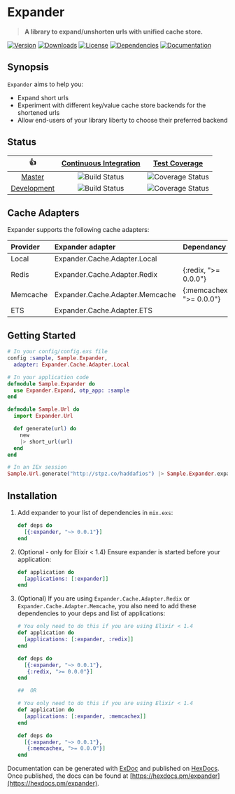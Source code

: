 # Expander

> **A library to expand/unshorten urls with unified cache store.**

[hex]: https://hex.pm/packages/expander
[hex-version-badge]:   https://img.shields.io/hexpm/v/expander.svg?maxAge=86400&style=flat-square
[hex-downloads-badge]: https://img.shields.io/hexpm/dt/expander.svg?maxAge=86400&style=flat-square
[hex-license-badge]:   https://img.shields.io/badge/license-MIT-7D26CD.svg?maxAge=86400&style=flat-square

[docs]: https://inch-ci.org/github/mojaz-io/expander
[docs-badge]: https://inch-ci.org/github/mojaz-io/expander.svg?branch=master&style=flat-square

[deps]: https://beta.hexfaktor.org/github/mojaz-io/expander
[deps-badge]: https://beta.hexfaktor.org/badge/all/github/mojaz-io/expander.svg?branch=master&style=flat-square

[![Version][hex-version-badge]][hex]
[![Downloads][hex-downloads-badge]][hex]
[![License][hex-license-badge]][hex]
[![Dependencies][deps-badge]][deps]
[![Documentation][docs-badge]][docs]

## Synopsis

`Expander` aims to help you:

  - Expand short urls
  - Experiment with different key/value cache store backends for the shortened urls
  - Allow end-users of your library liberty to choose their preferred backend

## Status

|         :thumbsup:         |  [Continuous Integration][status]   |        [Test Coverage][coverage]         |
|:--------------------------:|:-----------------------------------:|:----------------------------------------:|
|      [Master][master]      |   ![Build Status][master-status]    |   ![Coverage Status][master-coverage]    |
| [Development][development] | ![Build Status][development-status] | ![Coverage Status][development-coverage] |

[status]: https://travis-ci.org/mojaz-io/expander
[coverage]: https://coveralls.io/github/mojaz-io/expander

[master]: https://github.com/mojaz-io/expander/tree/master
[master-status]: https://img.shields.io/travis/mojaz-io/expander/master.svg?maxAge=86400&style=flat-square
[master-coverage]: https://img.shields.io/coveralls/mojaz-io/expander/master.svg?maxAge=86400&style=flat-square

[development]: https://github.com/mojaz-io/expander/tree/development
[development-status]: https://img.shields.io/travis/mojaz-io/expander/development.svg?maxAge=86400&style=flat-square
[development-coverage]: https://img.shields.io/coveralls/mojaz-io/expander/development.svg?maxAge=86400&style=flat-square

## Cache Adapters

Expander supports the following cache adapters:

Provider   | Expander adapter                | Dependancy
:----------| :-------------------------------| :----------
Local      | Expander.Cache.Adapter.Local    |
Redis      | Expander.Cache.Adapter.Redix    | {:redix, ">= 0.0.0"}
Memcache   | Expander.Cache.Adapter.Memcache | {:memcachex, ">= 0.0.0"}
ETS        | Expander.Cache.Adapter.ETS      |

## Getting Started

```elixir
# In your config/config.exs file
config :sample, Sample.Expander,
  adapter: Expander.Cache.Adapter.Local

# In your application code
defmodule Sample.Expander do
  use Expander.Expand, otp_app: :sample
end

defmodule Sample.Url do
  import Expander.Url

  def generate(url) do
    new
    |> short_url(url)
  end
end

# In an IEx session
Sample.Url.generate("http://stpz.co/haddafios") |> Sample.Expander.expand

```

## Installation

1. Add expander to your list of dependencies in `mix.exs`:

    ```elixir
    def deps do
      [{:expander, "~> 0.0.1"}]
    end
    ```
2. (Optional - only for Elixir < 1.4) Ensure expander is started before your application:

    ```elixir
    def application do
      [applications: [:expander]]
    end
    ```
3. (Optional) If you are using `Expander.Cache.Adapter.Redix` or `Expander.Cache.Adapter.Memcache`, you also need to add these dependencies to your deps and list of applications:

    ```elixir
    # You only need to do this if you are using Elixir < 1.4
    def application do
      [applications: [:expander, :redix]]
    end

    def deps do
      [{:expander, "~> 0.0.1"},
       {:redix, ">= 0.0.0"}]
    end

    ##  OR

    # You only need to do this if you are using Elixir < 1.4
    def application do
      [applications: [:expander, :memcachex]]
    end

    def deps do
      [{:expander, "~> 0.0.1"},
       {:memcachex, ">= 0.0.0"}]
    end
    ```

Documentation can be generated with [ExDoc](https://github.com/elixir-lang/ex_doc)
and published on [HexDocs](https://hexdocs.pm). Once published, the docs can
be found at [https://hexdocs.pm/expander](https://hexdocs.pm/expander).

